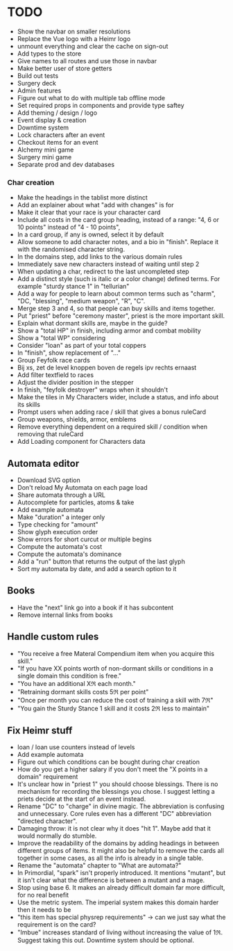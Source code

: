 # TODO

- Show the navbar on smaller resolutions
- Replace the Vue logo with a Heimr logo
- unmount everything and clear the cache on sign-out
- Add types to the store
- Give names to all routes and use those in navbar
- Make better user of store getters
- Build out tests
- Surgery deck
- Admin features
- Figure out what to do with multiple tab offline mode
- Set required props in components and provide type saftey
- Add theming / design / logo
- Event display & creation
- Downtime system
- Lock characters after an event
- Checkout items for an event
- Alchemy mini game
- Surgery mini game
- Separate prod and dev databases

### Char creation

- Make the headings in the tablist more distinct
- Add an explainer about what "add with changes" is for
- Make it clear that your race is your character card
- Include all costs in the card group heading, instead of a range: "4, 6 or 10 points" instead of "4 - 10 points",
- In a card group, if any is owned, select it by default
- Allow someone to add character notes, and a bio in "finish". Replace it with the randomised character string.
- In the domains step, add links to the various domain rules
- Immediately save new characters instead of waiting until step 2
- When updating a char, redirect to the last uncompleted step
- Add a distinct style (such is italic or a color change) defined terms. For example "sturdy stance 1" in "tellurian"
- Add a way for people to learn about common terms such as "charm", "DC, "blessing", "medium weapon", "R", "C".
- Merge step 3 and 4, so that people can buy skills and items together.
- Put "priest" before "ceremony master", priest is the more important skill.
- Explain what dormant skills are, maybe in the guide?
- Show a "total HP" in finish, including armor and combat mobility
- Show a "total WP" considering
- Consider "loan" as part of your total coppers
- In "finish", show replacement of "..."
- Group Feyfolk race cards
- Bij xs, zet de level knoppen boven de regels ipv rechts ernaast
- Add filter textfield to races
- Adjust the divider position in the stepper
- In finish, "feyfolk destroyer" wraps when it shouldn't
- Make the tiles in My Characters wider, include a status, and info about its skills
- Prompt users when adding race / skill that gives a bonus ruleCard
- Group weapons, shields, armor, emblems
- Remove everything dependent on a required skill / condition when removing that ruleCard
- Add Loading component for Characters data

## Automata editor

- Download SVG option
- Don't reload My Automata on each page load
- Share automata through a URL
- Autocomplete for particles, atoms & take
- Add example automata
- Make "duration" a integer only
- Type checking for "amount"
- Show glyph execution order
- Show errors for short curcut or multiple begins
- Compute the automata's cost
- Compute the automata's dominance
- Add a "run" button that returns the output of the last glyph
- Sort my automata by date, and add a search option to it

## Books

- Have the "next" link go into a book if it has subcontent
- Remove internal links from books

## Handle custom rules

- "You receive a free Materal Compendium item when you acquire this skill."
- "If you have XX points worth of non-dormant skills or conditions in a single domain this condition is free."
- "You have an additional Xℜ each month."
- "Retraining dormant skills costs 5ℜ per point"
- "Once per month you can reduce the cost of training a skill with 7ℜ"
- "You gain the Sturdy Stance 1 skill and it costs 2ℜ less to maintain"

## Fix Heimr stuff

- loan / loan use counters instead of levels
- Add example automata
- Figure out which conditions can be bought during char creation
- How do you get a higher salary if you don't meet the "X points in a domain" requirement
- It's unclear how in "priest 1" you should choose blessings. There is no mechanism for recording the blessings you chose. I suggest letting a priets decide at the start of an event instead.
- Rename "DC" to "charge" in divine magic. The abbreviation is confusing and unnecessary. Core rules even has a different "DC" abbreviation "directed character".
- Damaging throw: it is not clear why it does "hit 1". Maybe add that it would normally do stumble.
- Improve the readability of the domains by adding headings in between different groups of items. It might also be helpful to remove the cards all together in some cases, as all the info is already in a single table.
- Rename the "automata" chapter to "What are automata?"
- In Primordial, "spark" isn't properly introduced. It mentions "mutant", but it isn't clear what the difference is between a mutant and a mage.
- Stop using base 6. It makes an already difficult domain far more difficult, for no real benefit
- Use the metric system. The imperial system makes this domain harder then it needs to be
- "this item has special physrep requirements" -> can we just say what the requirement is on the card?
- "Imbue" increases standard of living without increasing the value of 1ℜ. Suggest taking this out. Downtime system should be optional.
